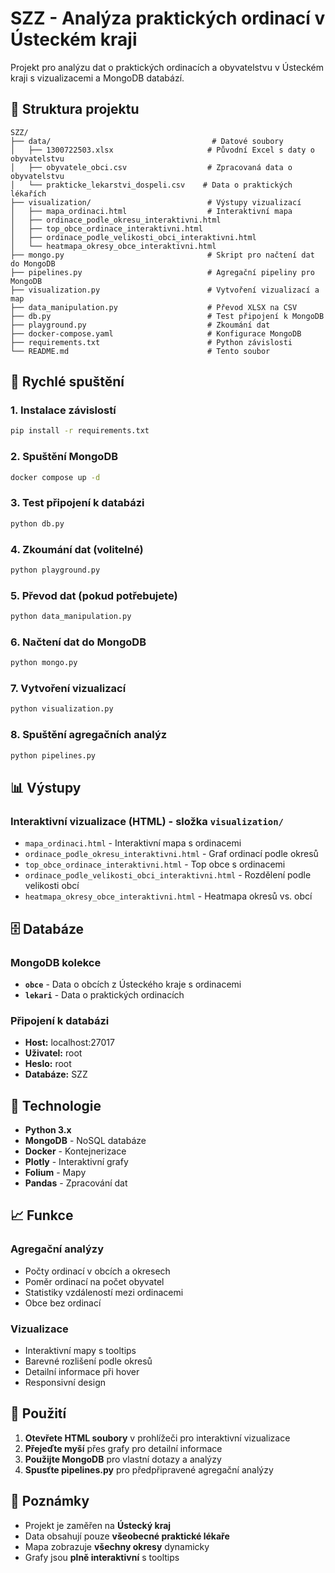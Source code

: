 # SZZ - Analýza praktických ordinací v Ústeckém kraji

Projekt pro analýzu dat o praktických ordinacích a obyvatelstvu v Ústeckém kraji s vizualizacemi a MongoDB databází.

## 📁 Struktura projektu

```
SZZ/
├── data/                                    # Datové soubory
│   ├── 1300722503.xlsx                     # Původní Excel s daty o obyvatelstvu
│   ├── obyvatele_obci.csv                  # Zpracovaná data o obyvatelstvu
│   └── prakticke_lekarstvi_dospeli.csv    # Data o praktických lékařích
├── visualization/                          # Výstupy vizualizací
│   ├── mapa_ordinaci.html                  # Interaktivní mapa
│   ├── ordinace_podle_okresu_interaktivni.html
│   ├── top_obce_ordinace_interaktivni.html
│   ├── ordinace_podle_velikosti_obci_interaktivni.html
│   └── heatmapa_okresy_obce_interaktivni.html
├── mongo.py                                # Skript pro načtení dat do MongoDB
├── pipelines.py                            # Agregační pipeliny pro MongoDB
├── visualization.py                        # Vytvoření vizualizací a map
├── data_manipulation.py                    # Převod XLSX na CSV
├── db.py                                   # Test připojení k MongoDB
├── playground.py                           # Zkoumání dat
├── docker-compose.yaml                     # Konfigurace MongoDB
├── requirements.txt                        # Python závislosti
└── README.md                               # Tento soubor
```

## 🚀 Rychlé spuštění

### 1. Instalace závislostí
```bash
pip install -r requirements.txt
```

### 2. Spuštění MongoDB
```bash
docker compose up -d
```

### 3. Test připojení k databázi
```bash
python db.py
```

### 4. Zkoumání dat (volitelné)
```bash
python playground.py
```

### 5. Převod dat (pokud potřebujete)
```bash
python data_manipulation.py
```

### 6. Načtení dat do MongoDB
```bash
python mongo.py
```

### 7. Vytvoření vizualizací
```bash
python visualization.py
```

### 8. Spuštění agregačních analýz
```bash
python pipelines.py
```

## 📊 Výstupy

### Interaktivní vizualizace (HTML) - složka `visualization/`
- `mapa_ordinaci.html` - Interaktivní mapa s ordinacemi
- `ordinace_podle_okresu_interaktivni.html` - Graf ordinací podle okresů
- `top_obce_ordinace_interaktivni.html` - Top obce s ordinacemi
- `ordinace_podle_velikosti_obci_interaktivni.html` - Rozdělení podle velikosti obcí
- `heatmapa_okresy_obce_interaktivni.html` - Heatmapa okresů vs. obcí

## 🗄️ Databáze

### MongoDB kolekce
- **`obce`** - Data o obcích z Ústeckého kraje s ordinacemi
- **`lekari`** - Data o praktických ordinacích

### Připojení k databázi
- **Host:** localhost:27017
- **Uživatel:** root
- **Heslo:** root
- **Databáze:** SZZ

## 🔧 Technologie

- **Python 3.x**
- **MongoDB** - NoSQL databáze
- **Docker** - Kontejnerizace
- **Plotly** - Interaktivní grafy
- **Folium** - Mapy
- **Pandas** - Zpracování dat

## 📈 Funkce

### Agregační analýzy
- Počty ordinací v obcích a okresech
- Poměr ordinací na počet obyvatel
- Statistiky vzdáleností mezi ordinacemi
- Obce bez ordinací

### Vizualizace
- Interaktivní mapy s tooltips
- Barevné rozlišení podle okresů
- Detailní informace při hover
- Responsivní design

## 🎯 Použití

1. **Otevřete HTML soubory** v prohlížeči pro interaktivní vizualizace
2. **Přejeďte myší** přes grafy pro detailní informace
3. **Použijte MongoDB** pro vlastní dotazy a analýzy
4. **Spusťte pipelines.py** pro předpřipravené agregační analýzy

## 📝 Poznámky

- Projekt je zaměřen na **Ústecký kraj**
- Data obsahují pouze **všeobecné praktické lékaře**
- Mapa zobrazuje **všechny okresy** dynamicky
- Grafy jsou **plně interaktivní** s tooltips
